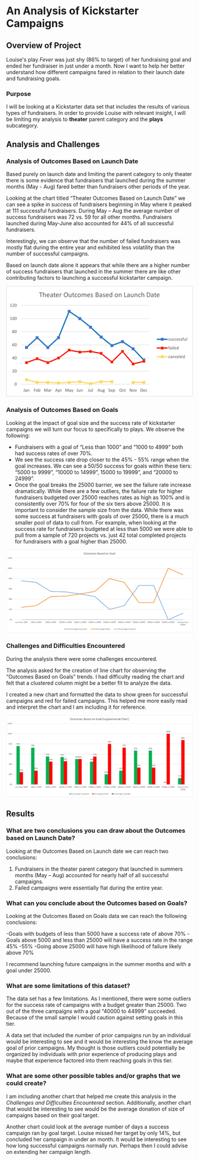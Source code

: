 # An Analysis of Kickstarter Campaigns

## Overview of Project
Louise's play *Fever* was just shy (86% to target) of her fundraising goal and ended her fundraiser in just under a month. Now I want to help her better understand how different campaigns fared in relation to their launch date and fundraising goals.

### Purpose

I will be looking at a Kickstarter data set that includes the results of various types of fundraisers. In order to provide Louise with relevant insight, I will be limiting my analysis to **theater** parent category and the **plays** subcategory.
 
## Analysis and Challenges
### Analysis of Outcomes Based on Launch Date

Based purely on launch date and limiting the parent category to only theater there is some evidence that fundraisers that launched during the summer months (May - Aug) fared better than fundraisers other periods of the year. 
    
Looking at the chart titled “Theater Outcomes Based on Launch Date” we can see a spike in success of fundraisers beginning in May where it peaked at 111 successful fundraisers. During May – Aug the average number of success fundraisers was 72 vs. 59 for all other months. Fundraisers launched during May-June also accounted for 44% of all successful fundraisers.

Interestingly, we can observe that the number of failed fundraisers was mostly flat during the entire year and exhibited less volatility than the number of successful campaigns.

Based on launch date alone it appears that while there are a higher number of success fundraisers that launched in the summer there are like other contributing factors to launching a successful kickstarter campaign.

![image](https://github.com/jb-ut/kickstarter-analysis/blob/main/Theater_Outcomes_vs_Launch.png)

### Analysis of Outcomes Based on Goals
Looking at the impact of goal size and the success rate of kickstarter campaigns we will turn our focus to specifically to plays.
We observe the following:

- Fundraisers with a goal of “Less than 1000” and “1000 to 4999” both had success rates of over 70%. 
-	We see the success rate drop closer to the 45% - 55% range when the goal increases. We can see a 50/50 success for goals within these tiers: “5000 to 9999”, “10000 to 14999”, 15000 to 19999”, and “20000 to 24999”.
-	Once the goal breaks the 25000 barrier, we see the failure rate increase dramatically. While there are a few outliers, the failure rate for higher fundraisers budgeted over 25000 reaches rates as high as 100% and is consistently over 70% for four of the six tiers above 25000. 
It is important to consider the sample size from the data. While there was some success at fundraisers with goals of over 25000, there is a much smaller pool of data to cull from. For example, when looking at the success rate for fundraisers budgeted at less than 5000 we were able to pull from a sample of 720 projects vs. just 42 total completed projects for fundraisers with a goal higher than 25000.

![image](https://github.com/jb-ut/kickstarter-analysis/blob/main/Outcomes_vs_Goals.png)

### Challenges and Difficulties Encountered 
During the analysis there were some challenges encountered. 

The analysis asked for the creation of line chart for observing the “Outcomes Based on Goals” trends. I had difficulty reading the chart and felt that a clustered column might be a better fit to analyze the data.

I created a new chart and formatted the data to show green for successful campaigns and red for failed campaigns. This helped me more easily read and interpret the chart and I am including it for reference. 

![image](https://github.com/jb-ut/kickstarter-analysis/blob/main/Outcomes_vs_Goals-supplemental-chart.png)

## Results

### What are two conclusions you can draw about the Outcomes based on Launch Date?

Looking at the Outcomes Based on Launch date we can reach two conclusions:
1.	Fundraisers in the theater parent category that launched in summers months (May – Aug) accounted for nearly half of all successful campaigns.
2.	Failed campaigns were essentially flat during the entire year.

### What can you conclude about the Outcomes based on Goals?

Looking at the Outcomes Based on Goals data we can reach the following conclusions:

-Goals with budgets of less than 5000 have a success rate of above 70%
-Goals above 5000 and less than 25000 will have a success rate in the range 45% -55%
-Going above 25000 will have high likelihood of failure likely above 70%

I recommend launching future campaigns in the summer months and with a goal under 25000.

### What are some limitations of this dataset?

The data set has a few limitations. As I mentioned, there were some outliers for the success rate of campaigns with a budget greater than 25000. Two out of the three campaigns with a goal “40000 to 44999” succeeded. Because of the small sample I would caution against setting goals in this tier. 

A data set that included the number of prior campaigns run by an individual would be interesting to see and it would be interesting the know the average goal of prior campaigns. My thought is those outliers could potentially be organized by individuals with prior experience of producing plays and maybe that experience factored into them reaching goals in this tier. 

### What are some other possible tables and/or graphs that we could create?

I am including another chart that helped me create this analysis in the *Challenges and Difficulties Encountered* section. Additionally, another chart that would be interesting to see would be the average donation of size of campaigns based on their goal target.

Another chart could look at the average number of days a success campaign ran by goal target. Louise missed her target by only 14%, but concluded her campaign in under an month. It would be interesting to see how long successful campaigns normally run. Perhaps then I could advise on extending her campaign length.
